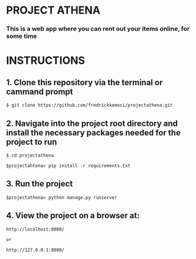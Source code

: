 # PROJECT ATHENA

### This is a web app where you can rent out your items online, for some time

# INSTRUCTIONS

## 1. Clone this repository via the terminal or cammand prompt

    $ git clone https://github.com/fredrickkemosi/projectathena.git

## 2. Navigate into the project root directory and install the necessary packages needed for the project to run

    $ cd projectathena

    $projectahtena> pip install -r requirements.txt

## 3. Run the project

    $projectathena> python manage.py runserver

## 4. View the project on a browser at:

    http://localhost:8000/

    or

    http://127.0.0.1:8000/